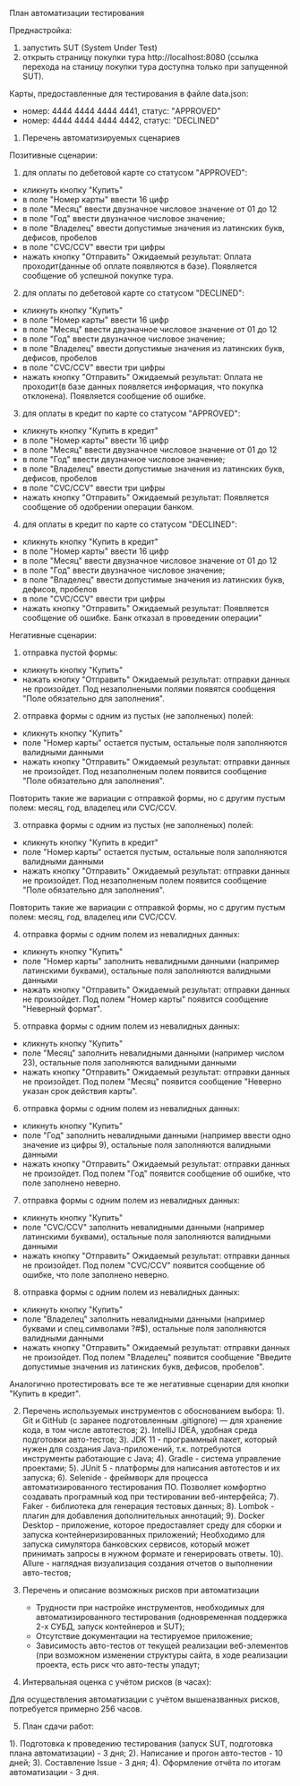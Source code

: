 План автоматизации тестирования

Преднастройка: 
1. запуcтить SUT (System Under Test)
2. открыть страницу покупки тура http://localhost:8080 (ссылка перехода на станицу покупки тура доступна только при запущенной SUT).

Карты, предоставленные для тестирования в файле data.json:

- номер: 4444 4444 4444 4441, статус: "APPROVED"
- номер: 4444 4444 4444 4442, статус: "DECLINED"

1. Перечень автоматизируемых сценариев

Позитивные сценарии: 
1) для оплаты по дебетовой карте со статусом "APPROVED":
- кликнуть кнопку "Купить"
- в поле "Номер карты" ввести 16 цифр
- в поле "Месяц" ввести двузначное числовое значение от 01 до 12
- в поле "Год" ввести двузначное числовое значение;
- в поле "Владелец" ввести допустимые значения из латинских букв, дефисов, пробелов
- в поле "CVC/CCV" ввести три цифры
- нажать кнопку "Отправить"
Ожидаемый результат: Оплата проходит(данные об оплате появляются в базе). Появляется сообщение об успешной покупке тура.

2) для оплаты по дебетовой карте со статусом "DECLINED":
- кликнуть кнопку "Купить"
- в поле "Номер карты" ввести 16 цифр
- в поле "Месяц" ввести двузначное числовое значение от 01 до 12
- в поле "Год" ввести двузначное числовое значение;
- в поле "Владелец" ввести допустимые значения из латинских букв, дефисов, пробелов
- в поле "CVC/CCV" ввести три цифры
- нажать кнопку "Отправить"
  Ожидаемый результат: Оплата не проходит(в базе данных появляется информация, что покупка отклонена). Появляется
  сообщение об ошибке.

3) для оплаты в кредит по карте со статусом "APPROVED":
- кликнуть кнопку "Купить в кредит"
- в поле "Номер карты" ввести 16 цифр
- в поле "Месяц" ввести двузначное числовое значение от 01 до 12
- в поле "Год" ввести двузначное числовое значение;
- в поле "Владелец" ввести допустимые значения из латинских букв, дефисов, пробелов
- в поле "CVC/CCV" ввести три цифры
- нажать кнопку "Отправить"
  Ожидаемый результат: Появляется сообщение об одобрении операции банком.

4) для оплаты в кредит по карте со статусом "DECLINED":
- кликнуть кнопку "Купить в кредит"
- в поле "Номер карты" ввести 16 цифр
- в поле "Месяц" ввести двузначное числовое значение от 01 до 12
- в поле "Год" ввести двузначное числовое значение;
- в поле "Владелец" ввести допустимые значения из латинских букв, дефисов, пробелов
- в поле "CVC/CCV" ввести три цифры
- нажать кнопку "Отправить"
  Ожидаемый результат: Появляется сообщение об ошибке. Банк отказал в проведении операции"

Негативные сценарии:
1) отправка пустой формы:
- кликнуть кнопку "Купить"
- нажать кнопку "Отправить"
Ожидаемый результат: отправки данных не произойдет. Под незаполнеными полями появятся сообщения "Поле обязательно для заполнения".

2) отправка формы с одним из пустых (не заполненых) полей:
- кликнуть кнопку "Купить"
- поле "Номер карты" остается пустым, остальные поля заполняются валидными данными
- нажать кнопку "Отправить"
  Ожидаемый результат: отправки данных не произойдет. Под незаполненым полем появится сообщение "Поле обязательно для заполнения".

Повторить такие же вариации с отправкой формы, но с другим пустым полем: месяц, год, владелец или CVC/CCV.  

3) отправка формы с одним из пустых (не заполненых) полей:
- кликнуть кнопку "Купить в кредит"
- поле "Номер карты" остается пустым, остальные поля заполняются валидными данными
- нажать кнопку "Отправить"
  Ожидаемый результат: отправки данных не произойдет. Под незаполненым полем появится сообщение "Поле обязательно для заполнения".

Повторить такие же вариации с отправкой формы, но с другим пустым полем: месяц, год, владелец или CVC/CCV.

4) отправка формы с одним полем из невалидных данных:
- кликнуть кнопку "Купить"
- поле "Номер карты" заполнить невалидными данными (например латинскими буквами), остальные поля заполняются валидными данными
- нажать кнопку "Отправить"
  Ожидаемый результат: отправки данных не произойдет. Под полем "Номер карты" появится сообщение "Неверный формат".

5) отправка формы с одним полем из невалидных данных:
- кликнуть кнопку "Купить"
- поле "Месяц" заполнить невалидными данными (например числом 23), остальные поля заполняются валидными данными
- нажать кнопку "Отправить"
  Ожидаемый результат: отправки данных не произойдет. Под полем "Месяц" появится сообщение "Неверно указан срок действия карты".

6) отправка формы с одним полем из невалидных данных:
- кликнуть кнопку "Купить"
- поле "Год" заполнить невалидными данными (например ввести одно значение из цифры 9), остальные поля заполняются валидными данными
- нажать кнопку "Отправить"
  Ожидаемый результат: отправки данных не произойдет. Под полем "Год" появится сообщение об ошибке, что поле заполнено неверно.

7) отправка формы с одним полем из невалидных данных:
- кликнуть кнопку "Купить"
- поле "CVC/CCV" заполнить невалидными данными (например латинскими буквами), остальные поля заполняются валидными данными
- нажать кнопку "Отправить"
  Ожидаемый результат: отправки данных не произойдет. Под полем "CVC/CCV" появится сообщение об ошибке, что поле заполнено неверно.

8) отправка формы с одним полем из невалидных данных:
- кликнуть кнопку "Купить"
- поле "Владелец" заполнить невалидными данными (например буквами и спец.символами ?#$), остальные поля заполняются валидными данными
- нажать кнопку "Отправить"
  Ожидаемый результат: отправки данных не произойдет. Под полем "Владелец" появится сообщение "Введите допустимые значения из латинских букв, дефисов, пробелов".

Аналогично протестировать все те же негативные сценарии для кнопки "Купить в кредит".

2. Перечень используемых инструментов с обоснованием выбора:
   1). Git и GitHub (с заранее подготовленным .gitignore) — для хранение кода, в том числе автотестов;
   2). IntelliJ IDEA, удобная среда подготовки авто-тестов;
   3). JDK 11 - программный пакет, который нужен для создания Java-приложений, т.к. потребуются инструменты работающие с Java;
   4). Gradle - система управление проектами;
   5). JUnit 5 - платформы для написания автотестов и их запуска;
   6). Selenide - фреймворк для процесса автоматизированного тестирования ПО. Позволяет комфортно создавать програмный код при тестировании веб-интерфейса;
   7). Faker - библиотека для генерация тестовых данных;
   8). Lombok - плагин для добавления дополнительных аннотаций;
   9). Docker Desktop - приложение, которое предоставляет среду для сборки и запуска контейнеризированных приложений; 
      Необходимо для запуска симулятора банковских сервисов, который может принимать запросы в нужном формате и генерировать ответы.
   10). Allure - наглядная визуализация создания отчетов о выполнении авто-тестов;
       
3. Перечень и описание возможных рисков при автоматизации
   - Трудности при настройке инструментов, необходимых для автоматизированного тестирования (одновременная поддержка 2-х СУБД, запуск контейнеров и SUT);
   - Отсутствие документации на тестируемое приложение;
   - Зависимость авто-тестов от текущей реализации веб-элементов (при возможном изменении структуры сайта, в ходе реализации проекта, есть риск что авто-тесты упадут;
   

4. Интервальная оценка с учётом рисков (в часах):

Для осуществления автоматизации с учётом вышеназванных рисков, потребуется примерно 256 часов.

5. План сдачи работ:

1). Подготовка к проведению тестирования (запуск SUT, подготовка плана автоматизации) - 3 дня;
2). Написание и прогон авто-тестов - 10 дней;
3). Составление Issue - 3 дня;
4). Оформление отчёта по итогам автоматизации - 3 дня.


